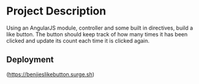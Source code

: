 # Project Description

Using an AngularJS module, controller and some built in directives, build a like button. The button should keep track of how many times it has been clicked and update its count each time it is clicked again.

## Deployment


(https://benjieslikebutton.surge.sh)
